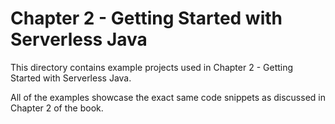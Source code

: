 # Chapter 2 - Getting Started with Serverless Java
This directory contains example projects used in Chapter 2 - Getting Started with Serverless Java. 

All of the examples showcase the exact same code snippets as discussed in Chapter 2 of the book.